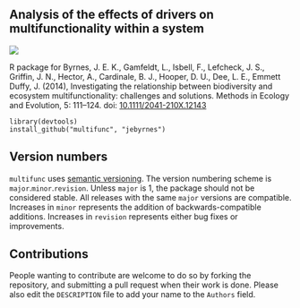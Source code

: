## Analysis of the effects of drivers on multifunctionality within a system 
![](https://travis-ci.org/jebyrnes/multifunc.svg?branch=master)  
  
R package for Byrnes, J. E. K., Gamfeldt, L., Isbell, F., Lefcheck, J. S., Griffin, J. N., Hector, A., Cardinale, B. J., Hooper, D. U., Dee, L. E., Emmett Duffy, J. (2014), Investigating the relationship between biodiversity and ecosystem multifunctionality: challenges and solutions. Methods in Ecology and Evolution, 5: 111–124. doi: [10.1111/2041-210X.12143](http://dx.doi.org/10.1111/2041-210X.12143)


    library(devtools)
    install_github("multifunc", "jebyrnes")



## Version numbers

`multifunc` uses [semantic versioning][semver]. The version numbering
scheme is `major`.`minor`.`revision`. Unless `major` is 1, the package
should not be considered stable. All releases with the same `major`
versions are compatible. Increases in `minor` represents the addition of
backwards-compatible additions. Increases in `revision` represents either
bug fixes or improvements.

## Contributions

People wanting to contribute are welcome to do so by forking the repository,
and submitting a pull request when their work is done. Please also edit the
`DESCRIPTION` file to add your name to the `Authors` field.

[semver]: http://semver.org/
